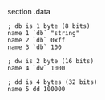 section .data

	; db is 1 byte (8 bits)
	name 1 `db` "string"
	name 2 `db` 0xff
	name 3 `db` 100

	; dw is 2 byte (16 bits)
	name 4 `dw` 1000
	
	; dd is 4 bytes (32 bits)
	name 5 dd 100000	
